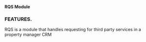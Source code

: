 #### RQS Module ###
### FEATURES.

RQS is a module that handles requesting for third party services in a property manager CRM
